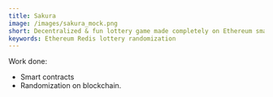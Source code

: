 ```yaml
---
title: Sakura
image: /images/sakura_mock.png
short: Decentralized & fun lottery game made completely on Ethereum smart contracts.
keywords: Ethereum Redis lottery randomization
---
```


Work done:

- Smart contracts
- Randomization on blockchain. 